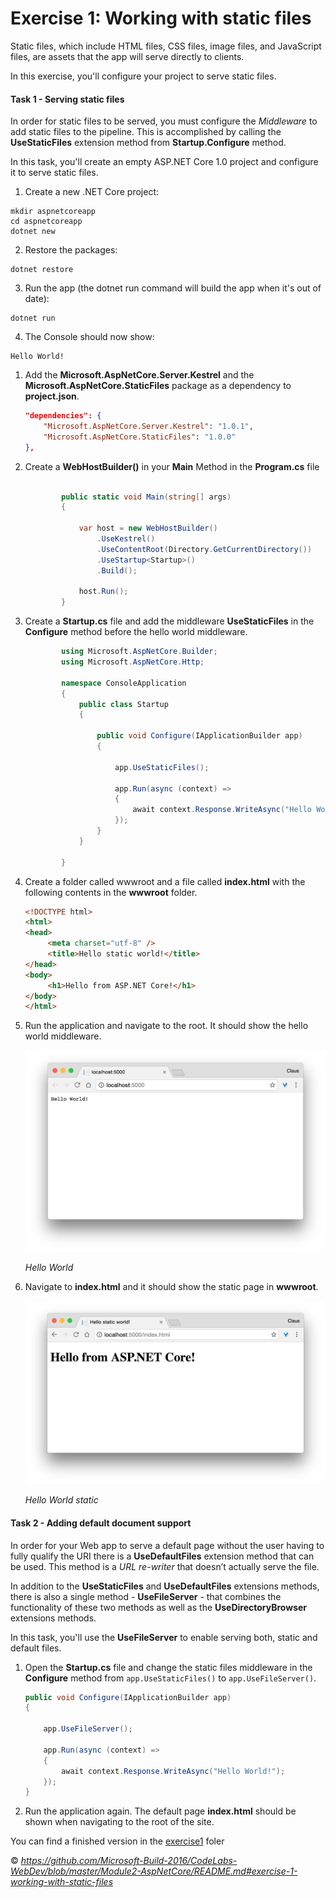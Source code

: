 <a name="Exercise1"></a>
# Exercise 1: Working with static files #

Static files, which include HTML files, CSS files, image files, and JavaScript files, are assets that the app will serve directly to clients.

In this exercise, you'll configure your project to serve static files.

<a name="Ex1Task1"></a>
#### Task 1 - Serving static files ####

In order for static files to be served, you must configure the _Middleware_ to add static files to the pipeline. This is accomplished by calling the **UseStaticFiles** extension method from **Startup.Configure** method.

In this task, you'll create an empty ASP.NET Core 1.0 project and configure it to serve static files.

1. Create a new .NET Core project:

````
mkdir aspnetcoreapp
cd aspnetcoreapp
dotnet new
````
2. Restore the packages:
````
dotnet restore
````
3. Run the app (the dotnet run command will build the app when it's out of date):
````
dotnet run
````
4. The Console should now show:
````
Hello World!
````

1. Add the **Microsoft.AspNetCore.Server.Kestrel** and the **Microsoft.AspNetCore.StaticFiles** package as a dependency to **project.json**.

	````JSON
	"dependencies": {
	  	"Microsoft.AspNetCore.Server.Kestrel": "1.0.1",
    	"Microsoft.AspNetCore.StaticFiles": "1.0.0"
	},
	````

2. Create a **WebHostBuilder()** in your **Main** Method in the **Program.cs** file

    ````C#

            public static void Main(string[] args)
            {

                var host = new WebHostBuilder()
                    .UseKestrel()
					.UseContentRoot(Directory.GetCurrentDirectory())
                    .UseStartup<Startup>()
                    .Build();

                host.Run();
            }

    ````
 

1. Create a **Startup.cs** file and add the middleware **UseStaticFiles** in the **Configure** method before the hello world middleware.

	<!-- mark:5 -->
	````C#
			using Microsoft.AspNetCore.Builder;
			using Microsoft.AspNetCore.Http;

			namespace ConsoleApplication
			{
				public class Startup
				{

					public void Configure(IApplicationBuilder app)
					{

						app.UseStaticFiles();

						app.Run(async (context) =>
						{
							await context.Response.WriteAsync("Hello World!");
						});
					}
				}

			}
	````

1. Create a folder called wwwroot and a file called **index.html** with the following contents in the **wwwroot** folder.

	<!-- mark:1-10 -->
	````HTML
	<!DOCTYPE html>
	<html>
	<head>
		 <meta charset="utf-8" />
		 <title>Hello static world!</title>
	</head>
	<body>
		 <h1>Hello from ASP.NET Core!</h1>
	</body>
	</html>
	````

1. Run the application and navigate to the root. It should show the hello world middleware.

	![Hello World](https://github.com/keacore/intro/blob/master/Images/Helloworld_Browser_example.png)

	_Hello World_

1. Navigate to **index.html** and it should show the static page in **wwwroot**.

	![Hello World static](/Images/HelloWorld_Browser_HTML_Example.png)

	_Hello World static_

<a name="Ex1Task2" ></a>
#### Task 2 - Adding default document support ####

In order for your Web app to serve a default page without the user having to fully qualify the URI there is a **UseDefaultFiles** extension method that can be used. This method is a _URL re-writer_ that doesn’t actually serve the file.

In addition to the **UseStaticFiles** and **UseDefaultFiles** extensions methods, there is also a single method - **UseFileServer** - that combines the functionality of these two methods as well as the **UseDirectoryBrowser** extensions methods.

In this task, you'll use the **UseFileServer** to enable serving both, static and default files.

1. Open the **Startup.cs** file and change the static files middleware in the **Configure** method from `app.UseStaticFiles()` to `app.UseFileServer()`.

	<!-- mark:5 -->
	````C#
    public void Configure(IApplicationBuilder app)
    {

        app.UseFileServer();

        app.Run(async (context) =>
        {
            await context.Response.WriteAsync("Hello World!");
        });
    }
	````

1. Run the application again. The default page **index.html** should be shown when navigating to the root of the site.




You can find a finished version in the [exercise1](https://github.com/keacore/intro/tree/master/exercise1) foler



&copy; <i>https://github.com/Microsoft-Build-2016/CodeLabs-WebDev/blob/master/Module2-AspNetCore/README.md#exercise-1-working-with-static-files</i>
